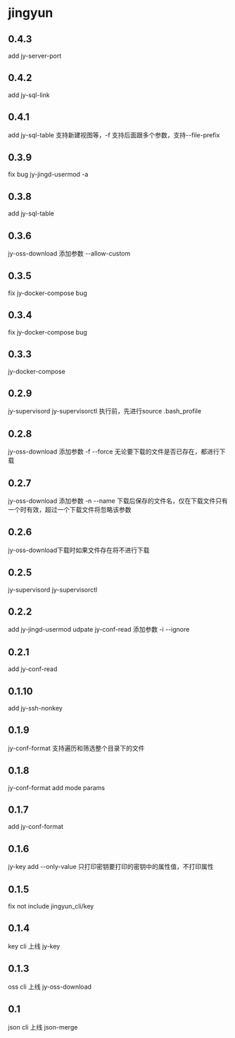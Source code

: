# jingyun

## 0.4.3
add jy-server-port

## 0.4.2
add jy-sql-link

## 0.4.1
add jy-sql-table 支持新建视图等，-f 支持后面跟多个参数，支持--file-prefix

## 0.3.9
fix bug jy-jingd-usermod -a

## 0.3.8
add jy-sql-table

## 0.3.6
jy-oss-download  添加参数 --allow-custom

## 0.3.5
fix jy-docker-compose bug

## 0.3.4
fix jy-docker-compose bug

## 0.3.3
jy-docker-compose

## 0.2.9
jy-supervisord jy-supervisorctl 执行前，先进行source .bash_profile

## 0.2.8
jy-oss-download 添加参数 -f --force 无论要下载的文件是否已存在，都进行下载

## 0.2.7
jy-oss-download 添加参数 -n --name  下载后保存的文件名，仅在下载文件只有一个时有效，超过一个下载文件将忽略该参数

## 0.2.6
jy-oss-download下载时如果文件存在将不进行下载

## 0.2.5
jy-supervisord
jy-supervisorctl

## 0.2.2
add jy-jingd-usermod
udpate jy-conf-read 添加参数 -i --ignore

## 0.2.1
add jy-conf-read

## 0.1.10
add jy-ssh-nonkey

## 0.1.9
jy-conf-format 支持遍历和筛选整个目录下的文件

## 0.1.8
jy-conf-format add mode params

## 0.1.7
add jy-conf-format

## 0.1.6
jy-key add --only-value 只打印密钥要打印的密钥中的属性值，不打印属性

## 0.1.5
fix not include jingyun_cli/key

## 0.1.4
key cli 上线 jy-key

## 0.1.3
oss cli 上线 jy-oss-download

## 0.1
json cli 上线 json-merge